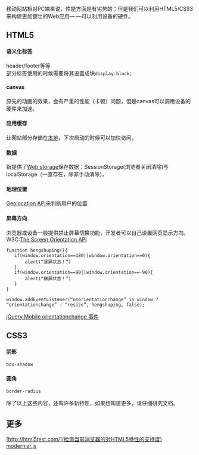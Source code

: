 移动网站相对PC端来说，性能方面是有劣势的；但是我们可以利用HTML5/CSS3来构建更加健壮的Web应用— —可以利用设备的硬件。

## HTML5

#### 语义化标签
header/footer等等<br/>
部分标签使用的时候需要将其设置成块`display:block;`

#### canvas
原先的动画的效果，会有严重的性能（卡顿）问题，但是canvas可以调用设备的硬件来加速。

#### 应用缓存
让网站部分存储在[本地](http://www.w3cfuns.com/blog-5425789-5397631.html)，下次启动的时候可以加快访问。

#### 数据
新提供了[Web storage](http://www.w3cschool.cc/html/html5-webstorage.html)保存数据：SessionStorage(浏览器关闭清除)与localStorage（一直存在，除非手动清除）。

#### 地理位置
[Geolocation API](http://www.w3cschool.cc/html/html5-geolocation.html)来判断用户的位置

#### 屏幕方向
浏览器或设备一般提供禁止屏幕切换功能，开发者可以自己设置网页显示方向。<br/>
W3C:[The Screen Orientation API](http://www.w3.org/TR/screen-orientation/)<br/>
````
function hengshuping(){
   if(window.orientation==180||window.orientation==0){
       alert(“竖屏状态！”)
   }
   if(window.orientation==90||window.orientation==-90){
       alert(“横屏状态！”)
   }
}

window.addEventListener(“onorientationchange” in window ? “orientationchange” : “resize”, hengshuping, false);
````
[jQuery Mobile orientationchange 事件](http://www.w3cschool.cc/jquerymobile/event-orientationchange.html)



## CSS3

#### 阴影
`box-shadow`

#### 圆角
`border-radius`



除了以上这些内容，还有许多新特性，如果想知道更多，请仔细研究文档。<br/>


## 更多
[http://html5test.com/](检测当前浏览器的对HTML5特性的支持度)<br/>
[modernizr.js ](兼容检测库)